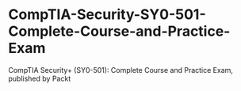 # CompTIA-Security-SY0-501-Complete-Course-and-Practice-Exam
CompTIA Security+ (SY0-501): Complete Course and Practice Exam, published by Packt
